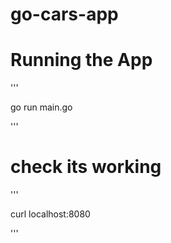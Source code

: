 # go-cars-app


# Running the App


'''

go run main.go

'''


# check its working

''' 

curl localhost:8080

'''
